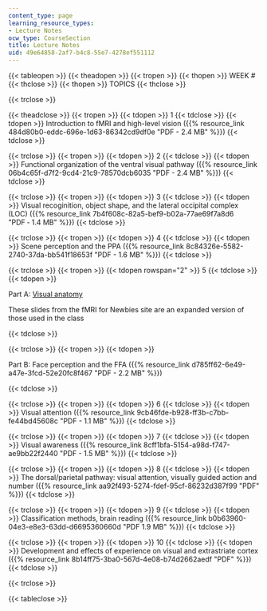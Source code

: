 ```yaml
---
content_type: page
learning_resource_types:
- Lecture Notes
ocw_type: CourseSection
title: Lecture Notes
uid: 49e64858-2af7-b4c8-55e7-4278ef551112
---
```


{{< tableopen >}}
{{< theadopen >}}
{{< tropen >}}
{{< thopen >}}
WEEK #
{{< thclose >}}
{{< thopen >}}
TOPICS
{{< thclose >}}

{{< trclose >}}

{{< theadclose >}}
{{< tropen >}}
{{< tdopen >}}
1
{{< tdclose >}}
{{< tdopen >}}
Introduction to fMRI and high-level vision ({{% resource_link 484d80b0-eddc-696e-1d63-86342cd9df0e "PDF - 2.4 MB" %}})
{{< tdclose >}}

{{< trclose >}}
{{< tropen >}}
{{< tdopen >}}
2
{{< tdclose >}}
{{< tdopen >}}
Functional organization of the ventral visual pathway ({{% resource_link 06b4c65f-d7f2-9cd4-21c9-78570dcb6035 "PDF - 2.4 MB" %}})
{{< tdclose >}}

{{< trclose >}}
{{< tropen >}}
{{< tdopen >}}
3
{{< tdclose >}}
{{< tdopen >}}
Visual recoginition, object shape, and the lateral occipital complex (LOC) ({{% resource_link 7b4f608c-82a5-bef9-b02a-77ae69f7a8d6 "PDF ‑ 1.4 MB" %}})
{{< tdclose >}}

{{< trclose >}}
{{< tropen >}}
{{< tdopen >}}
4
{{< tdclose >}}
{{< tdopen >}}
Scene perception and the PPA ({{% resource_link 8c84326e-5582-2740-37da-bb541f18653f "PDF - 1.6 MB" %}})
{{< tdclose >}}

{{< trclose >}}
{{< tropen >}}
{{< tdopen rowspan="2" >}}
5
{{< tdclose >}}
{{< tdopen >}}


Part A: [Visual anatomy](http://www.fmri4newbies.com/retinotopic-and-early-visual-areas)

These slides from the fMRI for Newbies site are an expanded version of those used in the class


{{< tdclose >}}

{{< trclose >}}
{{< tropen >}}
{{< tdopen >}}


Part B: Face perception and the FFA ({{% resource_link d785ff62-6e49-a47e-3fcd-52e20fc8f467 "PDF - 2.2 MB" %}})


{{< tdclose >}}

{{< trclose >}}
{{< tropen >}}
{{< tdopen >}}
6
{{< tdclose >}}
{{< tdopen >}}
Visual attention ({{% resource_link 9cb46fde-b928-ff3b-c7bb-fe44bd45608c "PDF - 1.1 MB" %}})
{{< tdclose >}}

{{< trclose >}}
{{< tropen >}}
{{< tdopen >}}
7
{{< tdclose >}}
{{< tdopen >}}
Visual awareness ({{% resource_link 8cff1bfa-5154-a98d-f747-ae9bb22f2440 "PDF - 1.5 MB" %}})
{{< tdclose >}}

{{< trclose >}}
{{< tropen >}}
{{< tdopen >}}
8
{{< tdclose >}}
{{< tdopen >}}
The dorsal/parietal pathway: visual attention, visually guided action and number ({{% resource_link aa92f493-5274-fdef-95cf-86232d387f99 "PDF" %}})
{{< tdclose >}}

{{< trclose >}}
{{< tropen >}}
{{< tdopen >}}
9
{{< tdclose >}}
{{< tdopen >}}
Classification methods, brain reading ({{% resource_link b0b63960-04e3-e8e3-63dd-d6695360660d "PDF 1.9 MB" %}})
{{< tdclose >}}

{{< trclose >}}
{{< tropen >}}
{{< tdopen >}}
10
{{< tdclose >}}
{{< tdopen >}}
Development and effects of experience on visual and extrastriate cortex ({{% resource_link 8b14ff75-3ba0-567d-4e08-b74d2662aedf "PDF" %}})
{{< tdclose >}}

{{< trclose >}}

{{< tableclose >}}
